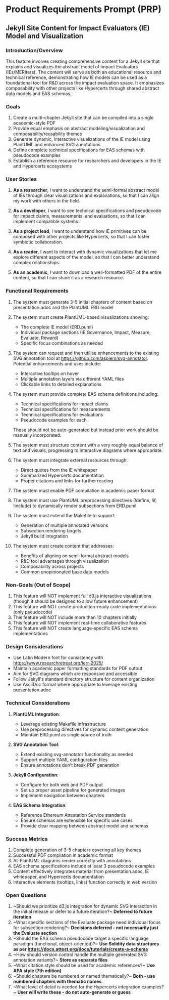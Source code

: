 # Product Requirements Prompt (PRP)
## Jekyll Site Content for Impact Evaluators (IE) Model and Visualization

### Introduction/Overview

This feature involves creating comprehensive content for a Jekyll site that
explains and visualizes the abstract model of Impact Evaluators (IEs/MERIters).
The content will serve as both an educational resource and technical reference,
demonstrating how IE models can be used as a foundational tool for R&D across
the impact evaluation space. It emphasizes composability with other projects
like Hypercerts through shared abstract data models and EAS schemas.

### Goals

1. Create a multi-chapter Jekyll site that can be compiled into a single
   academic-style PDF
2. Provide equal emphasis on abstract modeling/visualization and
   composability/reusability themes
3. Generate dynamic, interactive visualizations of the IE model using PlantUML
   and enhanced SVG annotations
4. Define complete technical specifications for EAS schemas with pseudocode
   examples
5. Establish a reference resource for researchers and developers in the IE and
   Hypercerts ecosystems

### User Stories

1. **As a researcher**, I want to understand the semi-formal abstract model of
   IEs through clear visualizations and explanations, so that I can align my
   work with others in the field.

2. **As a developer**, I want to see technical specifications and pseudocode
   for impact claims, measurements, and evaluations, so that I can implement
   compatible systems.

3. **As a project lead**, I want to understand how IE primitives can be
   composed with other projects like Hypercerts, so that I can foster
   symbiotic collaboration.

4. **As a reader**, I want to interact with dynamic visualizations that let me
   explore different aspects of the model, so that I can better understand
   complex relationships.

5. **As an academic**, I want to download a well-formatted PDF of the entire
   content, so that I can share it as a research resource.

### Functional Requirements

1. The system must generate 3-5 initial chapters of content based on
   presentation.adoc and the PlantUML ERD model

2. The system must create PlantUML-based visualizations showing:
   - The complete IE model (ERD.puml)
   - Individual package sections (IE Governance, Impact, Measure, Evaluate,
     Reward)
   - Specific focus combinations as needed

3. The system can request and then utilise enhancements to the existing
   SVG annotation tool at <https://github.com/aspiers/svg-annotator>.
   Potential enhancements and uses include:
   - Interactive tooltips on hover
   - Multiple annotation layers via different YAML files
   - Clickable links to detailed explanations

4. The system must provide complete EAS schema definitions including:

   - Technical specifications for impact claims
   - Technical specifications for measurements
   - Technical specifications for evaluations
   - Pseudocode examples for each

   These should not be auto-generated but instead prior work should be
   manually incorporated.

5. The system must structure content with a very roughly equal balance of text
   and visuals, progressing to interactive diagrams where appropriate.

6. The system must integrate external resources through:

   - Direct quotes from the IE whitepaper
   - Summarized Hypercerts documentation
   - Proper citations and links for further reading

7. The system must enable PDF compilation in academic paper format

8. The system must use PlantUML preprocessing directives (!define, !if,
   !include) to dynamically render subsections from ERD.puml

9. The system must extend the Makefile to support:
   - Generation of multiple annotated versions
   - Subsection rendering targets
   - Jekyll build integration

10. The system must create content that addresses:

    - Benefits of aligning on semi-formal abstract models
    - R&D tool advantages through visualization
    - Composability across projects
    - Common unopinionated base data models

### Non-Goals (Out of Scope)

1. This feature will NOT implement full d3.js interactive visualizations
   (though it should be designed to allow future enhancement)
2. This feature will NOT create production-ready code implementations (only
   pseudocode)
3. This feature will NOT include more than 10 chapters initially
4. This feature will NOT implement real-time collaborative features
5. This feature will NOT create language-specific EAS schema implementations

### Design Considerations

- Use Latin Modern font for consistency with <https://www.researchretreat.org/ierr-2025/>
- Maintain academic paper formatting standards for PDF output
- Aim for SVG diagrams which are responsive and accessible
- Follow Jekyll's standard directory structure for content organization
- Use AsciiDoc format where appropriate to leverage existing presentation.adoc

### Technical Considerations

1. **PlantUML Integration**:
   - Leverage existing Makefile infrastructure
   - Use preprocessing directives for dynamic content generation
   - Maintain ERD.puml as single source of truth

2. **SVG Annotation Tool**:
   - Extend existing svg-annotator functionality as needed
   - Support multiple YAML configuration files
   - Ensure annotations don't break PDF generation

3. **Jekyll Configuration**:
   - Configure for both web and PDF output
   - Set up proper asset pipeline for generated images
   - Implement navigation between chapters

4. **EAS Schema Integration**:
   - Reference Ethereum Attestation Service standards
   - Ensure schemas are extensible for specific use cases
   - Provide clear mapping between abstract model and schemas

### Success Metrics

1. Complete generation of 3-5 chapters covering all key themes
2. Successful PDF compilation in academic format
3. All PlantUML diagrams render correctly with annotations
4. EAS schema specifications include at least 3 pseudocode examples
5. Content effectively integrates material from presentation.adoc, IE
   whitepaper, and Hypercerts documentation
6. Interactive elements (tooltips, links) function correctly in web version

### Open Questions

1. ~Should we prioritize d3.js integration for dynamic SVG interaction in the
   initial release or defer to a future iteration?~ **Deferred to future
   iteration**
2. ~What specific sections of the Evaluate package need individual focus for
   subsection rendering?~ **Decisions deferred - not necessarily just the
   Evaluate section**
3. ~Should the EAS schema pseudocode target a specific language paradigm
   (functional, object-oriented)?~ **Use Solidity data structures as per
   https://docs.attest.org/docs/tutorials/create-a-schema**
4. ~How should version control handle the multiple generated SVG annotation
   variants?~ **Store as separate files**
5. ~What citation style should be used for academic references?~ **Use APA
   style (7th edition)**
6. ~Should chapters be numbered or named thematically?~ **Both - use numbered
   chapters with thematic names**
7. ~What level of detail is needed for the Hypercerts integration examples?~
   **User will write these - do not auto-generate or guess**
